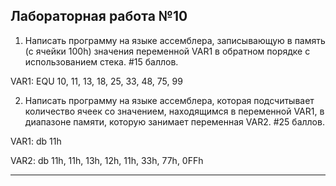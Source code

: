 ## Лабораторная работа №10 ##
1. Написать программу на языке ассемблера, записывающую в память (с ячейки 100h) значения переменной VAR1 в обратном порядке с использованием стека. #15 баллов.

VAR1: EQU 10, 11, 13, 18, 25, 33, 48, 75, 99

2. Написать программу на языке ассемблера, которая подсчитывает количество ячеек со значением, находящимся в переменной VAR1, в диапазоне памяти, которую занимает переменная VAR2. #25 баллов.

VAR1: db 11h

VAR2: db 11h, 11h, 13h, 12h, 11h, 33h, 77h, 0FFh

___

